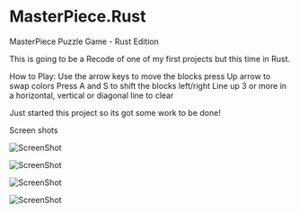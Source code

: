 # MasterPiece.Rust
MasterPiece Puzzle Game - Rust Edition

This is going to be a Recode of one of my first projects but this time in Rust.

How to Play:
Use the arrow keys to move the blocks
press Up arrow to swap colors
Press A and S to shift the blocks left/right
Line up 3 or more in a horizontal, vertical or diagonal line to clear

Just started this project so its got some work to be done!


Screen shots

![ScreenShot](https://github.com/lostjared/MasterPiece.SDL/blob/main/screens/start.jpg?raw=true "screenshot1")


![ScreenShot](https://github.com/lostjared/MasterPiece.SDL/blob/main/screens/opt.jpg?raw=true "screenshot2")


![ScreenShot](https://github.com/lostjared/MasterPiece.SDL/blob/main/screens/credits.jpg?raw=true "screenshot3")


![ScreenShot](https://github.com/lostjared/MasterPiece.SDL/blob/main/screens/game.jpg?raw=true "screenshot4")